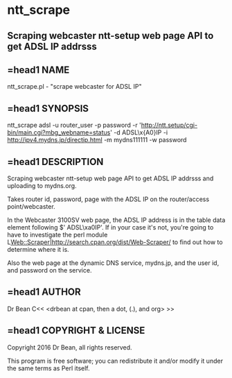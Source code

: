 # ntt_scrape

 Scraping webcaster ntt-setup web page API to get ADSL IP addrsss
-----------------------------------------------------------------

## =head1 NAME

ntt_scrape.pl - "scrape webcaster for ADSL IP" 

## =head1 SYNOPSIS

ntt_scrape adsl -u router_user -p password -r 'http://ntt.setup/cgi-bin/main.cgi?mbg_webname=status' -d ADSL\\x{A0}IP -i http://ipv4.mydns.jp/directip.html -m mydns111111 -w password

## =head1 DESCRIPTION

Scraping webcaster ntt-setup web page API to get ADSL IP addrsss and uploading to mydns.org.

Takes router id, password, page with the ADSL IP on the router/access point/webcaster.

In the Webcaster 3100SV web page, the ADSL IP address is in the table data element following  $' ADSL\xa0IP'. If in your case it's not, you're going to have to investigate the perl module L<Web::Scraper|http://search.cpan.org/dist/Web-Scraper/> to find out how to determine where it is.

Also the web page at the dynamic DNS service, mydns.jp, and the user id, and password on the service.

## =head1 AUTHOR

Dr Bean C<< <drbean at cpan, then a dot, (.), and org> >>

## =head1 COPYRIGHT & LICENSE

Copyright 2016 Dr Bean, all rights reserved.

This program is free software; you can redistribute it and/or modify it
under the same terms as Perl itself.

